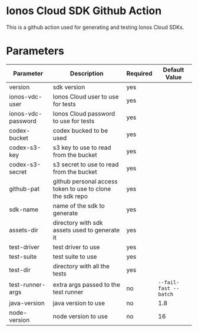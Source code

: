 # Ionos Cloud SDK Github Action

This is a github action used for generating and testing Ionos Cloud SDKs.

# Parameters

| Parameter | Description | Required | Default Value |
|-----------|-------------|----------|---------------|
| version   | sdk version | yes      |               |
| ionos-vdc-user | Ionos Cloud user to use for tests | yes | |
| ionos-vdc-password | Ionos Cloud password to use for tests | yes | |
| codex-bucket | codex bucked to be used | yes | |
| codex-s3-key | s3 key to use to read from the bucket | yes | | 
| codex-s3-secret | s3 secret to use to read from the bucket | yes | |
| github-pat | github personal access token to use to clone the sdk repo | yes | |
| sdk-name | name of the sdk to generate | yes | |
| assets-dir | directory with sdk assets used to generate it | yes | |
| test-driver | test driver to use | yes | |
| test-suite | test suite to use | yes | |
| test-dir | directory with all the tests | yes | |
| test-runner-args | extra args passed to the test runner | no | `--fail-fast --batch` |
| java-version | java version to use | no | 1.8 |
| node-version | node version to use | no | 16 |

